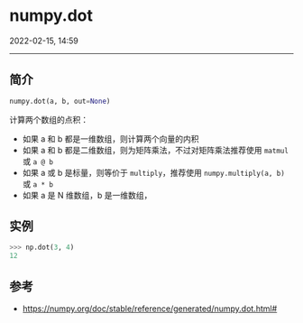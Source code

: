 # numpy.dot

2022-02-15, 14:59
***

## 简介

```python
numpy.dot(a, b, out=None)
```

计算两个数组的点积：

- 如果 a 和 b 都是一维数组，则计算两个向量的内积
- 如果 a 和 b 都是二维数组，则为矩阵乘法，不过对矩阵乘法推荐使用 `matmul` 或 `a @ b`
- 如果 a 或 b 是标量，则等价于 `multiply`，推荐使用 `numpy.multiply(a, b)` 或 `a * b`
- 如果 a 是 N 维数组，b 是一维数组，

## 实例

```python
>>> np.dot(3, 4)
12
```

## 参考

- https://numpy.org/doc/stable/reference/generated/numpy.dot.html#
